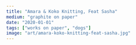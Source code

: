 ```yaml
---
title: "Amara & Koko Knitting, Feat Sasha"
medium: "graphite on paper"
date: "2020-01-01"
tags: ["works on paper", "dogs"]
image: "art/amara-koko-knitting-feat-sasha.jpg"
---
```

